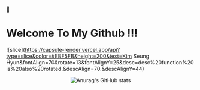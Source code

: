 👋
# Welcome To My Github !!!

![slice](https://capsule-render.vercel.app/api?type=slice&color=#EBF5FB&height=200&text=Kim Seung Hyun&fontAlign=70&rotate=13&fontAlignY=25&desc=desc%20function%20is%20also%20rotated.&descAlign=70.&descAlignY=44)

<div align="center">

![Anurag's GitHub stats](https://github-readme-stats.vercel.app/api?username=pois689&hide=stars,contribsshow_icons=true&count_private=true&theme=radical&include_all_commits=true)

</div>


